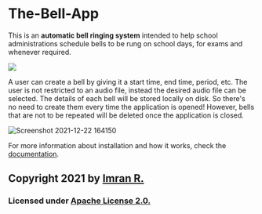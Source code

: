 # The-Bell-App

This is an **automatic bell ringing system** intended to help school administrations schedule bells to be rung on school days, for exams and whenever required.

![](https://github.com/space-ninja-x/The-Bell-App/blob/main/Screenshots/Screenshot%202021-12-22%20164150.png)


A user can create a bell by giving it a start time, end time, period, etc. The user is not restricted to an audio file, instead the desired audio file can be selected. The details of each bell will be stored locally on disk. So there's no need to create them every time the application is opened! However, bells that are not to be repeated will be deleted once the application is closed.

![Screenshot 2021-12-22 164150](https://github.com/space-ninja-x/The-Bell-App/blob/main/Screenshots/Screenshot%202021-12-22%20164053.png)



For more information about installation and how it works, check the [documentation](https://github.com/space-ninja-x/The-Bell-App/wiki).


## **Copyright 2021** by [Imran R.](https://github.com/space-ninja-x)

### Licensed under [Apache License 2.0.](https://github.com/space-ninja-x/The-Bell-App/blob/main/LICENSE)
